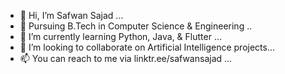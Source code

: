 - 👋 Hi, I’m Safwan Sajad ...
- 👀 Pursuing B.Tech in Computer Science & Engineering ..
- 🌱 I’m currently learning Python, Java, & Flutter ...
- 💞️ I’m looking to collaborate on Artificial Intelligence projects...
- 📫 You can reach to me via linktr.ee/safwansajad ...

<!---

--->
